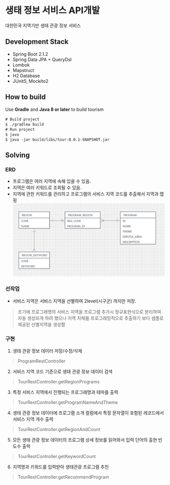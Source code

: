 # 생태 정보 서비스 API개발
대한민국 지역기반 생태 관광 정보 서비스

## Development Stack
- Spring Boot 2.1.2
- Spring Data JPA + QueryDsl
- Lombok 
- Mapstruct
- H2 Database
- JUnit5, Mockito2

## How to build
Use __Gradle__ and __Java 8 or later__ to build tourism

```
# Build project
$ ./gradlew build
# Run project
$ java 
$ java -jar build/libs/tour-0.0.1-SNAPSHOT.jar
```

## Solving
### ERD
- 프로그램은 여러 지역에 속해 있을 수 있음. 
- 지역은 여러 키워드로 조회될 수 있음. 
- 지역에 관한 키워드를 관리하고 프로그램의 서비스 지역 코드를 추출해서 지역과 맵핑
![ERD](./doc/ERD.png)

### 선작업
- 서비스 지역은 서비스 지역을 선별하여 2level(시구군) 까지만 저장. 
> 초기에 프로그래명의 서비스 지역을 프로그램 추가시 정규표현식으로 분리하여 자동 생성되게 하려 했으나
> 지역 자체를 프로그래밍적으로 추출하기 보다 샘플로 제공된 선별지역을 생성함 

### 구현
1. 생태 관광 정보 데이터 저장/수정/삭제
> ProgramRestController 

2. 서비스 지역 코드 기준으로 생태 관광 정보 데이터 검색
> TourRestController.getRegionPrograms 

3. 특정 서비스 지역에서 진행되는 프로그래명과 테마를 출력
> TourRestController.getProgramNameAndTheme 

4. 생태 관광 정보 데이터에 프로그램 소개 컬럼에서 특정 문자열이 포함된 레코드에서 서비스 지역 개수 출력
> TourRestController.getRegionAndCount

5. 모든 생태 관광 정보 데이터의 프로그램 상세 정보를 읽어와서 입력 단어의 출현 빈도수 출력
> TourRestController.getKeywordCount

6. 지역명과 키워드를 입력받아 생태관광 프로그램 추천
> TourRestController.getRecommendProgram
